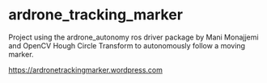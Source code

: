 # ardrone_tracking_marker

Project using the ardrone_autonomy ros driver package by Mani Monajjemi and OpenCV Hough Circle Transform to autonomously follow a moving marker.

https://ardronetrackingmarker.wordpress.com
